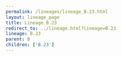 ```yaml
---
permalink: /lineages/lineage_B.23.html
layout: lineage_page
title: Lineage B.23
redirect_to: ../lineage.html?lineage=B.23
lineage: B.23
parent: B
children: ['B.23']
---
```

